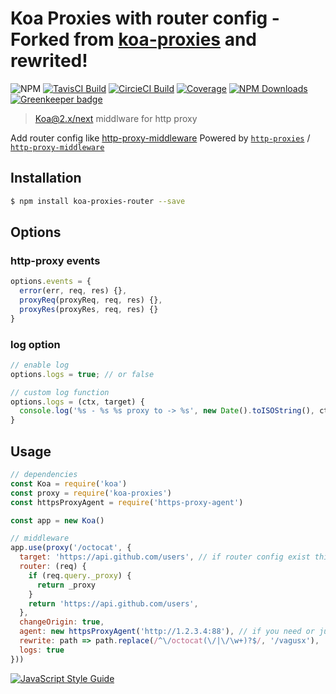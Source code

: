 # Koa Proxies with router config - Forked from [koa-proxies](https://github.com/vagusX/koa-proxies.git) and rewrited!

![NPM](https://img.shields.io/npm/v/koa-proxies.svg)
[![TavisCI Build](https://img.shields.io/travis/vagusX/koa-proxies.svg)](https://travis-ci.org/vagusX/koa-proxies)
[![CircieCI Build](https://img.shields.io/circleci/project/github/vagusX/koa-proxies.svg)](https://circleci.com/gh/vagusX/koa-proxies)
[![Coverage](https://img.shields.io/codecov/c/github/vagusX/koa-proxies.svg)](https://codecov.io/gh/vagusX/koa-proxies)
[![NPM Downloads](https://img.shields.io/npm/dm/koa-proxies.svg)](https://www.npmjs.com/package/koa-proxies)
[![Greenkeeper badge](https://badges.greenkeeper.io/vagusX/koa-proxies.svg)](https://greenkeeper.io/)

> [Koa@2.x/next](https://github.com/koajs/koa) middlware for http proxy

Add router config like [http-proxy-middleware](https://github.com/chimurai/http-proxy-middleware/)
Powered by [`http-proxies`](https://github.com/vagusX/koa-proxies.git) / [`http-proxy-middleware`](https://github.com/chimurai/http-proxy-middleware/)


## Installation

```bash
$ npm install koa-proxies-router --save
```

## Options

### http-proxy events

```js
options.events = {
  error(err, req, res) {},
  proxyReq(proxyReq, req, res) {},
  proxyRes(proxyRes, req, res) {}
}
```

### log option

```js
// enable log
options.logs = true; // or false

// custom log function
options.logs = (ctx, target) {
  console.log('%s - %s %s proxy to -> %s', new Date().toISOString(), ctx.req.method, ctx.req.oldPath, new URL(ctx.req.url, target))
}
```

## Usage

```js
// dependencies
const Koa = require('koa')
const proxy = require('koa-proxies')
const httpsProxyAgent = require('https-proxy-agent')

const app = new Koa()

// middleware
app.use(proxy('/octocat', {
  target: 'https://api.github.com/users', // if router config exist this will be ignored
  router: (req) {
    if (req.query._proxy) {
      return _proxy
    }
    return 'https://api.github.com/users',
  },
  changeOrigin: true,
  agent: new httpsProxyAgent('http://1.2.3.4:88'), // if you need or just delete this line
  rewrite: path => path.replace(/^\/octocat(\/|\/\w+)?$/, '/vagusx'),
  logs: true
}))
```

[![JavaScript Style Guide](https://cdn.rawgit.com/feross/standard/master/badge.svg)](https://github.com/feross/standard)
